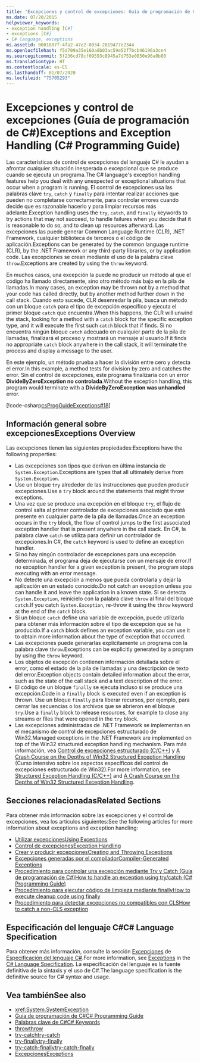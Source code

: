```yaml
---
title: 'Excepciones y control de excepciones: Guía de programación de C#'
ms.date: 07/20/2015
helpviewer_keywords:
- exception handling [C#]
- exceptions [C#]
- C# language, exceptions
ms.assetid: 0001887f-4fa2-47e2-8034-2819477e2344
ms.openlocfilehash: f5d709a35e160a8b03ac59e52f7bcb46196a3ce4
ms.sourcegitcommit: 5f236cd78cf09593c8945a7d753e0850e96a0b80
ms.translationtype: HT
ms.contentlocale: es-ES
ms.lasthandoff: 01/07/2020
ms.locfileid: "75705293"
---
```

# <a name="exceptions-and-exception-handling-c-programming-guide"></a><span data-ttu-id="5ba87-102">Excepciones y control de excepciones (Guía de programación de C#)</span><span class="sxs-lookup"><span data-stu-id="5ba87-102">Exceptions and Exception Handling (C# Programming Guide)</span></span>

<span data-ttu-id="5ba87-103">Las características de control de excepciones del lenguaje C# le ayudan a afrontar cualquier situación inesperada o excepcional que se produce cuando se ejecuta un programa.</span><span class="sxs-lookup"><span data-stu-id="5ba87-103">The C# language's exception handling features help you deal with any unexpected or exceptional situations that occur when a program is running.</span></span> <span data-ttu-id="5ba87-104">El control de excepciones usa las palabras clave `try`, `catch` y `finally` para intentar realizar acciones que pueden no completarse correctamente, para controlar errores cuando decide que es razonable hacerlo y para limpiar recursos más adelante.</span><span class="sxs-lookup"><span data-stu-id="5ba87-104">Exception handling uses the `try`, `catch`, and `finally` keywords to try actions that may not succeed, to handle failures when you decide that it is reasonable to do so, and to clean up resources afterward.</span></span> <span data-ttu-id="5ba87-105">Las excepciones las puede generar Common Language Runtime (CLR), .NET Framework, cualquier biblioteca de terceros o el código de aplicación.</span><span class="sxs-lookup"><span data-stu-id="5ba87-105">Exceptions can be generated by the common language runtime (CLR), by the .NET Framework or any third-party libraries, or by application code.</span></span> <span data-ttu-id="5ba87-106">Las excepciones se crean mediante el uso de la palabra clave `throw`.</span><span class="sxs-lookup"><span data-stu-id="5ba87-106">Exceptions are created by using the `throw` keyword.</span></span>

<span data-ttu-id="5ba87-107">En muchos casos, una excepción la puede no producir un método al que el código ha llamado directamente, sino otro método más bajo en la pila de llamadas.</span><span class="sxs-lookup"><span data-stu-id="5ba87-107">In many cases, an exception may be thrown not by a method that your code has called directly, but by another method further down in the call stack.</span></span> <span data-ttu-id="5ba87-108">Cuando esto sucede, CLR desenredar la pila, busca un método con un bloque `catch` para el tipo de excepción específico y ejecuta el primer bloque `catch` que encuentra.</span><span class="sxs-lookup"><span data-stu-id="5ba87-108">When this happens, the CLR will unwind the stack, looking for a method with a `catch` block for the specific exception type, and it will execute the first such `catch` block that if finds.</span></span> <span data-ttu-id="5ba87-109">Si no encuentra ningún bloque `catch` adecuado en cualquier parte de la pila de llamadas, finalizará el proceso y mostrará un mensaje al usuario.</span><span class="sxs-lookup"><span data-stu-id="5ba87-109">If it finds no appropriate `catch` block anywhere in the call stack, it will terminate the process and display a message to the user.</span></span>

<span data-ttu-id="5ba87-110">En este ejemplo, un método prueba a hacer la división entre cero y detecta el error.</span><span class="sxs-lookup"><span data-stu-id="5ba87-110">In this example, a method tests for division by zero and catches the error.</span></span> <span data-ttu-id="5ba87-111">Sin el control de excepciones, este programa finalizaría con un error **DivideByZeroException no controlada**.</span><span class="sxs-lookup"><span data-stu-id="5ba87-111">Without the exception handling, this program would terminate with a **DivideByZeroException was unhandled** error.</span></span>

[!code-csharp[csProgGuideExceptions#18](~/samples/snippets/csharp/VS_Snippets_VBCSharp/csProgGuideExceptions/CS/Exceptions.cs#18)]

## <a name="exceptions-overview"></a><span data-ttu-id="5ba87-112">Información general sobre excepciones</span><span class="sxs-lookup"><span data-stu-id="5ba87-112">Exceptions Overview</span></span>

<span data-ttu-id="5ba87-113">Las excepciones tienen las siguientes propiedades:</span><span class="sxs-lookup"><span data-stu-id="5ba87-113">Exceptions have the following properties:</span></span>  

- <span data-ttu-id="5ba87-114">Las excepciones son tipos que derivan en última instancia de `System.Exception`.</span><span class="sxs-lookup"><span data-stu-id="5ba87-114">Exceptions are types that all ultimately derive from `System.Exception`.</span></span>
- <span data-ttu-id="5ba87-115">Use un bloque `try` alrededor de las instrucciones que pueden producir excepciones.</span><span class="sxs-lookup"><span data-stu-id="5ba87-115">Use a `try` block around the statements that might throw exceptions.</span></span>
- <span data-ttu-id="5ba87-116">Una vez que se produce una excepción en el bloque `try`, el flujo de control salta al primer controlador de excepciones asociado que está presente en cualquier parte de la pila de llamadas.</span><span class="sxs-lookup"><span data-stu-id="5ba87-116">Once an exception occurs in the `try` block, the flow of control jumps to the first associated exception handler that is present anywhere in the call stack.</span></span> <span data-ttu-id="5ba87-117">En C#, la palabra clave `catch` se utiliza para definir un controlador de excepciones.</span><span class="sxs-lookup"><span data-stu-id="5ba87-117">In C#, the `catch` keyword is used to define an exception handler.</span></span>
- <span data-ttu-id="5ba87-118">Si no hay ningún controlador de excepciones para una excepción determinada, el programa deja de ejecutarse con un mensaje de error.</span><span class="sxs-lookup"><span data-stu-id="5ba87-118">If no exception handler for a given exception is present, the program stops executing with an error message.</span></span>
- <span data-ttu-id="5ba87-119">No detecte una excepción a menos que pueda controlarla y dejar la aplicación en un estado conocido.</span><span class="sxs-lookup"><span data-stu-id="5ba87-119">Do not catch an exception unless you can handle it and leave the application in a known state.</span></span> <span data-ttu-id="5ba87-120">Si se detecta `System.Exception`, reinícielo con la palabra clave `throw` al final del bloque `catch`.</span><span class="sxs-lookup"><span data-stu-id="5ba87-120">If you catch `System.Exception`, re-throw it using the `throw` keyword at the end of the `catch` block.</span></span>
- <span data-ttu-id="5ba87-121">Si un bloque `catch` define una variable de excepción, puede utilizarla para obtener más información sobre el tipo de excepción que se ha producido.</span><span class="sxs-lookup"><span data-stu-id="5ba87-121">If a `catch` block defines an exception variable, you can use it to obtain more information about the type of exception that occurred.</span></span>
- <span data-ttu-id="5ba87-122">Las excepciones puede generarlas explícitamente un programa con la palabra clave `throw`.</span><span class="sxs-lookup"><span data-stu-id="5ba87-122">Exceptions can be explicitly generated by a program by using the `throw` keyword.</span></span>
- <span data-ttu-id="5ba87-123">Los objetos de excepción contienen información detallada sobre el error, como el estado de la pila de llamadas y una descripción de texto del error.</span><span class="sxs-lookup"><span data-stu-id="5ba87-123">Exception objects contain detailed information about the error, such as the state of the call stack and a text description of the error.</span></span>
- <span data-ttu-id="5ba87-124">El código de un bloque `finally` se ejecuta incluso si se produce una excepción.</span><span class="sxs-lookup"><span data-stu-id="5ba87-124">Code in a `finally` block is executed even if an exception is thrown.</span></span> <span data-ttu-id="5ba87-125">Use un bloque `finally` para liberar recursos, por ejemplo, para cerrar las secuencias o los archivos que se abrieron en el bloque `try`.</span><span class="sxs-lookup"><span data-stu-id="5ba87-125">Use a `finally` block to release resources, for example to close any streams or files that were opened in the `try` block.</span></span>
- <span data-ttu-id="5ba87-126">Las excepciones administradas de .NET Framework se implementan en el mecanismo de control de excepciones estructurado de Win32.</span><span class="sxs-lookup"><span data-stu-id="5ba87-126">Managed exceptions in the .NET Framework are implemented on top of the Win32 structured exception handling mechanism.</span></span> <span data-ttu-id="5ba87-127">Para más información, vea [Control de excepciones estructurado (C/C++)](/cpp/cpp/structured-exception-handling-c-cpp) y [A Crash Course on the Depths of Win32 Structured Exception Handling](https://bytepointer.com/resources/pietrek_crash_course_depths_of_win32_seh.htm) (Curso intensivo sobre los aspectos específicos del control de excepciones estructurado de Win32).</span><span class="sxs-lookup"><span data-stu-id="5ba87-127">For more information, see [Structured Exception Handling (C/C++)](/cpp/cpp/structured-exception-handling-c-cpp) and [A Crash Course on the Depths of Win32 Structured Exception Handling](https://bytepointer.com/resources/pietrek_crash_course_depths_of_win32_seh.htm).</span></span>

## <a name="related-sections"></a><span data-ttu-id="5ba87-128">Secciones relacionadas</span><span class="sxs-lookup"><span data-stu-id="5ba87-128">Related Sections</span></span>

<span data-ttu-id="5ba87-129">Para obtener más información sobre las excepciones y el control de excepciones, vea los artículos siguientes:</span><span class="sxs-lookup"><span data-stu-id="5ba87-129">See the following articles for more information about exceptions and exception handling:</span></span>

- [<span data-ttu-id="5ba87-130">Utilizar excepciones</span><span class="sxs-lookup"><span data-stu-id="5ba87-130">Using Exceptions</span></span>](using-exceptions.md)
- [<span data-ttu-id="5ba87-131">Control de excepciones</span><span class="sxs-lookup"><span data-stu-id="5ba87-131">Exception Handling</span></span>](exception-handling.md)
- [<span data-ttu-id="5ba87-132">Crear y producir excepciones</span><span class="sxs-lookup"><span data-stu-id="5ba87-132">Creating and Throwing Exceptions</span></span>](creating-and-throwing-exceptions.md)
- [<span data-ttu-id="5ba87-133">Excepciones generadas por el compilador</span><span class="sxs-lookup"><span data-stu-id="5ba87-133">Compiler-Generated Exceptions</span></span>](compiler-generated-exceptions.md)
- [<span data-ttu-id="5ba87-134">Procedimiento para controlar una excepción mediante Try y Catch (Guía de programación de C#)</span><span class="sxs-lookup"><span data-stu-id="5ba87-134">How to handle an exception using try/catch (C# Programming Guide)</span></span>](how-to-handle-an-exception-using-try-catch.md)
- [<span data-ttu-id="5ba87-135">Procedimiento para ejecutar código de limpieza mediante finally</span><span class="sxs-lookup"><span data-stu-id="5ba87-135">How to execute cleanup code using finally</span></span>](how-to-execute-cleanup-code-using-finally.md)
- [<span data-ttu-id="5ba87-136">Procedimiento para detectar excepciones no compatibles con CLS</span><span class="sxs-lookup"><span data-stu-id="5ba87-136">How to catch a non-CLS exception</span></span>](how-to-catch-a-non-cls-exception.md)

## <a name="c-language-specification"></a><span data-ttu-id="5ba87-137">Especificación del lenguaje C#</span><span class="sxs-lookup"><span data-stu-id="5ba87-137">C# Language Specification</span></span>

<span data-ttu-id="5ba87-138">Para obtener más información, consulte la sección [Excepciones](~/_csharplang/spec/exceptions.md) de [Especificación del lenguaje C#](/dotnet/csharp/language-reference/language-specification/introduction).</span><span class="sxs-lookup"><span data-stu-id="5ba87-138">For more information, see [Exceptions](~/_csharplang/spec/exceptions.md) in the [C# Language Specification](/dotnet/csharp/language-reference/language-specification/introduction).</span></span> <span data-ttu-id="5ba87-139">La especificación del lenguaje es la fuente definitiva de la sintaxis y el uso de C#.</span><span class="sxs-lookup"><span data-stu-id="5ba87-139">The language specification is the definitive source for C# syntax and usage.</span></span>

## <a name="see-also"></a><span data-ttu-id="5ba87-140">Vea también</span><span class="sxs-lookup"><span data-stu-id="5ba87-140">See also</span></span>

- <xref:System.SystemException>
- [<span data-ttu-id="5ba87-141">Guía de programación de C#</span><span class="sxs-lookup"><span data-stu-id="5ba87-141">C# Programming Guide</span></span>](../index.md)
- [<span data-ttu-id="5ba87-142">Palabras clave de C#</span><span class="sxs-lookup"><span data-stu-id="5ba87-142">C# Keywords</span></span>](../../language-reference/keywords/index.md)
- [<span data-ttu-id="5ba87-143">throw</span><span class="sxs-lookup"><span data-stu-id="5ba87-143">throw</span></span>](../../language-reference/keywords/throw.md)
- [<span data-ttu-id="5ba87-144">try-catch</span><span class="sxs-lookup"><span data-stu-id="5ba87-144">try-catch</span></span>](../../language-reference/keywords/try-catch.md)
- [<span data-ttu-id="5ba87-145">try-finally</span><span class="sxs-lookup"><span data-stu-id="5ba87-145">try-finally</span></span>](../../language-reference/keywords/try-finally.md)
- [<span data-ttu-id="5ba87-146">try-catch-finally</span><span class="sxs-lookup"><span data-stu-id="5ba87-146">try-catch-finally</span></span>](../../language-reference/keywords/try-catch-finally.md)
- [<span data-ttu-id="5ba87-147">Excepciones</span><span class="sxs-lookup"><span data-stu-id="5ba87-147">Exceptions</span></span>](../../../standard/exceptions/index.md)
